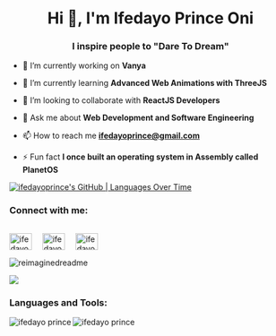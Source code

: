 # <h1 align="center">Hi 👋, I'm Ifedayo Prince Oni</h1>
<h3 align="center">I inspire people to "<strong>Dare To Dream</strong>"</h3>

- 🔭 I’m currently working on **Vanya**

- 🌱 I’m currently learning **Advanced Web Animations with ThreeJS**

- 👯 I’m looking to collaborate with **ReactJS Developers**

- 💬 Ask me about **Web Development and Software Engineering**

- 📫 How to reach me **ifedayoprince@gmail.com**

- ⚡ Fun fact **I once built an operating system in Assembly called PlanetOS**

[![ifedayoprince's GitHub | Languages Over Time](https://stats.quine.sh/ifedayoprince/languages-over-time?theme=dark)](https://quine.sh?utm_source=widgets&utm_campaign=ifedayoprince)

<h3 align="left">Connect with me:</h3>
<div style="display: flex; gap: 1.2rem;">
<p align="left">
<a href="https://linkedin.com/in/ifedayoprince" target="blank"><img align="center" src="https://raw.githubusercontent.com/rahuldkjain/github-profile-readme-generator/master/src/images/icons/Social/linked-in.svg" alt="ifedayo_prince" height="30" width="40" /></a>
</p>
<p align="left">
<a href="https://twitter.com/ifedayoprince_" target="blank"><img align="center" src="https://raw.githubusercontent.com/rahuldkjain/github-profile-readme-generator/master/src/images/icons/Social/twitter.svg" alt="ifedayo_prince" height="30" width="40" /></a>
</p>
<p align="left">
<a href="https://facebook.com/ifedayo.prince01" target="blank"><img align="center" src="https://raw.githubusercontent.com/rahuldkjain/github-profile-readme-generator/master/src/images/icons/Social/facebook.svg" alt="ifedayo_prince" height="30" width="40" /></a>
</p>
</div>

<img src="https://myreadme.vercel.app/api/embed/ifedayoprince?panels=userstatistics,toprepositories,toplanguages,commitgraph" alt="reimaginedreadme" />

<p align="left"><img src="https://github-profile-trophy.vercel.app/?username=madushadhanushka&theme=juicyfresh&no-bg=true" /></p>

<h3 align="left">Languages and Tools:</h3>

<p><img align="left" src="https://github-readme-stats.vercel.app/api/top-langs?username=ifedayoprince&show_icons=true&locale=en&layout=compact" alt="ifedayo prince" /></p>

<p>&nbsp;<img align="left" src="https://github-readme-stats.vercel.app/api?username=ifedayoprince&show_icons=true&locale=en" alt="ifedayo prince" /></p>
